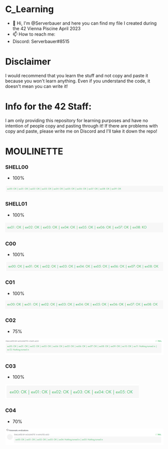 # C_Learning

- 👋 Hi, I'm @Serverbauer and here you can find my file I created during the 42 Vienna Piscine April 2023
- 📫 How to reach me:
- Discord: Serverbauer#8515

# Disclaimer
I would recommend that you learn the stuff and not copy and paste it because you won't learn anything.
Even if you understand the code, it doesn't mean you can write it!

# Info for the 42 Staff:
I am only providing this repository for learning purposes and have no intention of people copy and pasting through it!
If there are problems with copy and paste, please write me on Discord and I'll take it down the repo!

# MOULINETTE
### SHELL00
- 100%

![SHELL00](https://github.com/serverbauer/42-Piscine-April-2023/blob/main/Pictures/shell00.png)

### SHELL01
- 100%

![SHELL01](https://github.com/serverbauer/42-Piscine-April-2023/blob/main/Pictures/shell01.png)

### C00
- 100%

![C00](https://github.com/serverbauer/42-Piscine-April-2023/blob/main/Pictures/C00.png)

### C01
- 100%

![C01](https://github.com/serverbauer/42-Piscine-April-2023/blob/main/Pictures/C01.png)

### C02
- 75%

![C02](https://github.com/serverbauer/42-Piscine-April-2023/blob/main/Pictures/C02.png)

### C03
- 100%

![C03](https://github.com/serverbauer/42-Piscine-April-2023/blob/main/Pictures/C03.png)

### C04
- 70%

![C04](https://github.com/serverbauer/42-Piscine-April-2023/blob/main/Pictures/C04.png)
